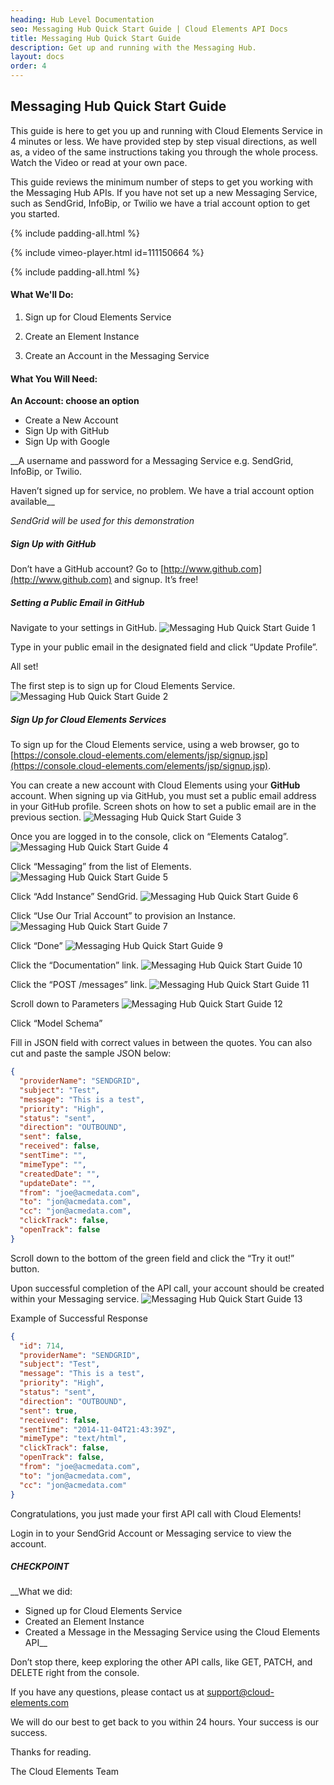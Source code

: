 ```yaml
---
heading: Hub Level Documentation
seo: Messaging Hub Quick Start Guide | Cloud Elements API Docs
title: Messaging Hub Quick Start Guide
description: Get up and running with the Messaging Hub.
layout: docs
order: 4
---
```


## Messaging Hub Quick Start Guide

This guide is here to get you up and running with Cloud Elements Service in 4 minutes or less. We have provided step by step visual directions, as well as, a video of the same instructions taking you through the whole process. Watch the Video or read at your own pace.

This guide reviews the minimum number of steps to get you working with the Messaging Hub APIs. If you have not set up a new Messaging Service, such as SendGrid, InfoBip, or Twilio we have a trial account option to get you started.

{% include padding-all.html %}

{% include vimeo-player.html id=111150664 %}

{% include padding-all.html %}

#### What We'll Do:

1. Sign up for Cloud Elements Service

2. Create an Element Instance

3. Create an Account in the Messaging Service

#### What You Will Need:

__An Account: choose an option__

* Create a New Account
* Sign Up with GitHub
* Sign Up with Google

__A username and password for a Messaging Service e.g. SendGrid, InfoBip, or Twilio.

Haven’t signed up for service, no problem. We have a trial account option available__

*SendGrid will be used for this demonstration*

##### Sign Up with GitHub

Don’t have a GitHub account? Go to [http://www.github.com](http://www.github.com) and signup. It’s free!

##### Setting a Public Email in GitHub

Navigate to your settings in GitHub.
![Messaging Hub Quick Start Guide 1](http://cloud-elements.com/wp-content/uploads/2014/08/gitHub2.gif)

Type in your public email in the designated field and click “Update Profile”.

All set!

The first step is to sign up for Cloud Elements Service.
![Messaging Hub Quick Start Guide 2](http://cloud-elements.com/wp-content/uploads/2014/08/gitHub21.gif)

##### Sign Up for Cloud Elements Services

To sign up for the Cloud Elements service, using a web browser, go to [https://console.cloud-elements.com/elements/jsp/signup.jsp](https://console.cloud-elements.com/elements/jsp/signup.jsp).

You can create a new account with Cloud Elements using your __GitHub__ account. When signing up via GitHub, you must set a public email address in your GitHub profile. Screen shots on how to set a public email are in the previous section.
![Messaging Hub Quick Start Guide 3](http://cloud-elements.com/wp-content/uploads/2014/10/quickGuideSignup.png)

Once you are logged in to the console, click on “Elements Catalog”.
![Messaging Hub Quick Start Guide 4](http://cloud-elements.com/wp-content/uploads/2014/10/quickGuide1.png)

Click “Messaging” from the list of Elements.
![Messaging Hub Quick Start Guide 5](http://cloud-elements.com/wp-content/uploads/2014/11/MessagingHubQS1.png)

Click “Add Instance” SendGrid.
![Messaging Hub Quick Start Guide 6](http://cloud-elements.com/wp-content/uploads/2014/11/MessagingHubQS2.png)

Click “Use Our Trial Account” to provision an Instance.
![Messaging Hub Quick Start Guide 7](http://cloud-elements.com/wp-content/uploads/2014/11/MessagingHubQS3.png)

Click “Done”
![Messaging Hub Quick Start Guide 9](http://cloud-elements.com/wp-content/uploads/2014/11/MessagingHubQS4.png)

Click the “Documentation” link.
![Messaging Hub Quick Start Guide 10](http://cloud-elements.com/wp-content/uploads/2014/11/MessagingHubQS5.png)

Click the “POST /messages” link.
![Messaging Hub Quick Start Guide 11](http://cloud-elements.com/wp-content/uploads/2014/11/MessagingHubQS6.png)

Scroll down to Parameters
![Messaging Hub Quick Start Guide 12](http://cloud-elements.com/wp-content/uploads/2014/11/MessagingHubQS7.png)

Click “Model Schema”

Fill in JSON field with correct values in between the quotes. You can also cut and paste the sample JSON below:

```JSON
{
  "providerName": "SENDGRID",
  "subject": "Test",
  "message": "This is a test",
  "priority": "High",
  "status": "sent",
  "direction": "OUTBOUND",
  "sent": false,
  "received": false,
  "sentTime": "",
  "mimeType": "",
  "createdDate": "",
  "updateDate": "",
  "from": "joe@acmedata.com",
  "to": "jon@acmedata.com",
  "cc": "jon@acmedata.com",
  "clickTrack": false,
  "openTrack": false
}
```

Scroll down to the bottom of the green field and click the “Try it out!” button.

Upon successful completion of the API call, your account should be created within your Messaging service.
![Messaging Hub Quick Start Guide 13](http://cloud-elements.com/wp-content/uploads/2014/11/MessagingHubQS8.png)


Example of Successful Response

```JSON
{
  "id": 714,
  "providerName": "SENDGRID",
  "subject": "Test",
  "message": "This is a test",
  "priority": "High",
  "status": "sent",
  "direction": "OUTBOUND",
  "sent": true,
  "received": false,
  "sentTime": "2014-11-04T21:43:39Z",
  "mimeType": "text/html",
  "clickTrack": false,
  "openTrack": false,
  "from": "joe@acmedata.com",
  "to": "jon@acmedata.com",
  "cc": "jon@acmedata.com"
}
```

Congratulations, you just made your first API call with Cloud Elements!

Login in to your SendGrid Account or Messaging service to view the account.

##### CHECKPOINT

__What we did:

* Signed up for Cloud Elements Service
* Created an Element Instance
* Created a Message in the Messaging Service using the Cloud Elements API__

Don’t stop there, keep exploring the other API calls, like GET, PATCH, and DELETE right from the console.

If you have any questions, please contact us at [support@cloud-elements.com](mailto:support@cloud-elements.com)

We will do our best to get back to you within 24 hours. Your success is our success.

Thanks for reading.

The Cloud Elements Team
